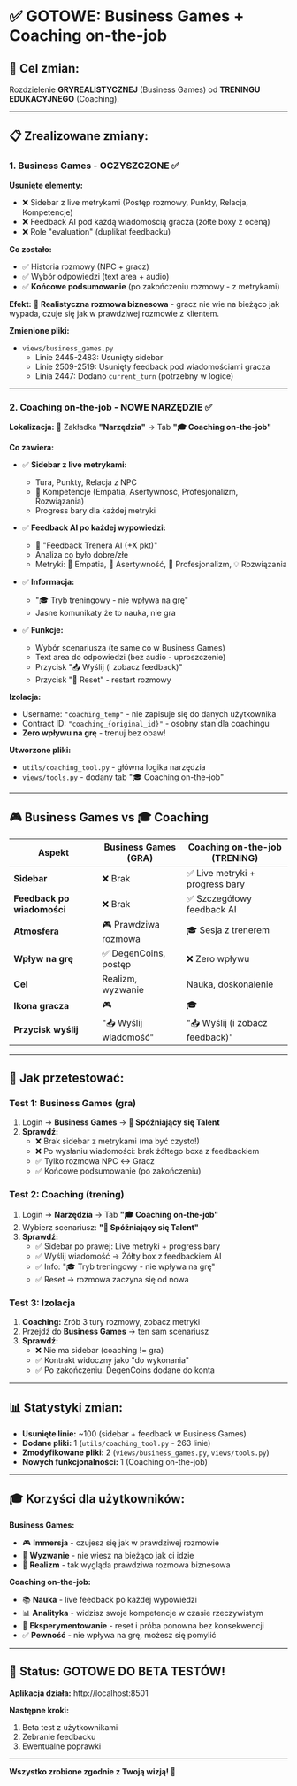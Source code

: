 # ✅ GOTOWE: Business Games + Coaching on-the-job

## 🎯 Cel zmian:

Rozdzielenie **GRYREALISTYCZNEJ** (Business Games) od **TRENINGU EDUKACYJNEGO** (Coaching).

---

## 📋 Zrealizowane zmiany:

### **1. Business Games - OCZYSZCZONE** ✅

**Usunięte elementy:**
- ❌ Sidebar z live metrykami (Postęp rozmowy, Punkty, Relacja, Kompetencje)
- ❌ Feedback AI pod każdą wiadomością gracza (żółte boxy z oceną)
- ❌ Role "evaluation" (duplikat feedbacku)

**Co zostało:**
- ✅ Historia rozmowy (NPC + gracz)
- ✅ Wybór odpowiedzi (text area + audio)
- ✅ **Końcowe podsumowanie** (po zakończeniu rozmowy - z metrykami)

**Efekt:**
👔 **Realistyczna rozmowa biznesowa** - gracz nie wie na bieżąco jak wypada, czuje się jak w prawdziwej rozmowie z klientem.

**Zmienione pliki:**
- `views/business_games.py`
  - Linie 2445-2483: Usunięty sidebar
  - Linie 2509-2519: Usunięty feedback pod wiadomościami gracza
  - Linia 2447: Dodano `current_turn` (potrzebny w logice)

---

### **2. Coaching on-the-job - NOWE NARZĘDZIE** ✅

**Lokalizacja:**
📂 Zakładka **"Narzędzia"** → Tab **"🎓 Coaching on-the-job"**

**Co zawiera:**
- ✅ **Sidebar z live metrykami:**
  - Tura, Punkty, Relacja z NPC
  - 🎯 Kompetencje (Empatia, Asertywność, Profesjonalizm, Rozwiązania)
  - Progress bary dla każdej metryki
  
- ✅ **Feedback AI po każdej wypowiedzi:**
  - 🎯 "Feedback Trenera AI (+X pkt)"
  - Analiza co było dobre/złe
  - Metryki: 🤝 Empatia, 💪 Asertywność, 👔 Profesjonalizm, 💡 Rozwiązania

- ✅ **Informacja:**
  - "🎓 Tryb treningowy - nie wpływa na grę"
  - Jasne komunikaty że to nauka, nie gra

- ✅ **Funkcje:**
  - Wybór scenariusza (te same co w Business Games)
  - Text area do odpowiedzi (bez audio - uproszczenie)
  - Przycisk "📤 Wyślij (i zobacz feedback)"
  - Przycisk "🔄 Reset" - restart rozmowy

**Izolacja:**
- Username: `"coaching_temp"` - nie zapisuje się do danych użytkownika
- Contract ID: `"coaching_{original_id}"` - osobny stan dla coachingu
- **Zero wpływu na grę** - trenuj bez obaw!

**Utworzone pliki:**
- `utils/coaching_tool.py` - główna logika narzędzia
- `views/tools.py` - dodany tab "🎓 Coaching on-the-job"

---

## 🎮 Business Games vs 🎓 Coaching

| Aspekt | Business Games (GRA) | Coaching on-the-job (TRENING) |
|--------|---------------------|-------------------------------|
| **Sidebar** | ❌ Brak | ✅ Live metryki + progress bary |
| **Feedback po wiadomości** | ❌ Brak | ✅ Szczegółowy feedback AI |
| **Atmosfera** | 🎮 Prawdziwa rozmowa | 🎓 Sesja z trenerem |
| **Wpływ na grę** | ✅ DegenCoins, postęp | ❌ Zero wpływu |
| **Cel** | Realizm, wyzwanie | Nauka, doskonalenie |
| **Ikona gracza** | 🎮 | 🎓 |
| **Przycisk wyślij** | "📤 Wyślij wiadomość" | "📤 Wyślij (i zobacz feedback)" |

---

## 🧪 Jak przetestować:

### **Test 1: Business Games (gra)**
1. Login → **Business Games** → **💬 Spóźniający się Talent**
2. **Sprawdź:**
   - ❌ Brak sidebar z metrykami (ma być czysto!)
   - ❌ Po wysłaniu wiadomości: brak żółtego boxa z feedbackiem
   - ✅ Tylko rozmowa NPC ↔️ Gracz
   - ✅ Końcowe podsumowanie (po zakończeniu)

### **Test 2: Coaching (trening)**
1. Login → **Narzędzia** → Tab **"🎓 Coaching on-the-job"**
2. Wybierz scenariusz: **"💬 Spóźniający się Talent"**
3. **Sprawdź:**
   - ✅ Sidebar po prawej: Live metryki + progress bary
   - ✅ Wyślij wiadomość → Żółty box z feedbackiem AI
   - ✅ Info: "🎓 Tryb treningowy - nie wpływa na grę"
   - ✅ Reset → rozmowa zaczyna się od nowa

### **Test 3: Izolacja**
1. **Coaching:** Zrób 3 tury rozmowy, zobacz metryki
2. Przejdź do **Business Games** → ten sam scenariusz
3. **Sprawdź:**
   - ❌ Nie ma sidebar (coaching != gra)
   - ✅ Kontrakt widoczny jako "do wykonania"
   - ✅ Po zakończeniu: DegenCoins dodane do konta

---

## 📊 Statystyki zmian:

- **Usunięte linie:** ~100 (sidebar + feedback w Business Games)
- **Dodane pliki:** 1 (`utils/coaching_tool.py` - 263 linie)
- **Zmodyfikowane pliki:** 2 (`views/business_games.py`, `views/tools.py`)
- **Nowych funkcjonalności:** 1 (Coaching on-the-job)

---

## 🎓 Korzyści dla użytkowników:

**Business Games:**
- 🎮 **Immersja** - czujesz się jak w prawdziwej rozmowie
- 🎯 **Wyzwanie** - nie wiesz na bieżąco jak ci idzie
- 💼 **Realizm** - tak wygląda prawdziwa rozmowa biznesowa

**Coaching on-the-job:**
- 📚 **Nauka** - live feedback po każdej wypowiedzi
- 📊 **Analityka** - widzisz swoje kompetencje w czasie rzeczywistym
- 🔄 **Eksperymentowanie** - reset i próba ponowna bez konsekwencji
- ✅ **Pewność** - nie wpływa na grę, możesz się pomylić

---

## 🚀 **Status: GOTOWE DO BETA TESTÓW!**

**Aplikacja działa:** http://localhost:8501

**Następne kroki:**
1. Beta test z użytkownikami
2. Zebranie feedbacku
3. Ewentualne poprawki

---

**Wszystko zrobione zgodnie z Twoją wizją! 🎉**
